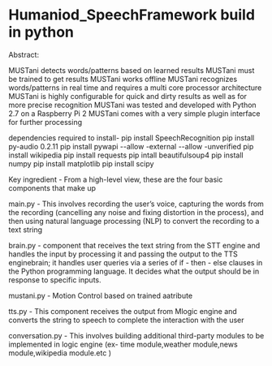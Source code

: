 # Humaniod_SpeechFramework build in python

Abstract:

MUSTani detects words/patterns based on learned results
MUSTani must be trained to get results
MUSTani works offline
MUSTani recognizes words/patterns in real time and requires a multi core processor architecture
MUSTani is highly configurable for quick and dirty results as well as for more precise recognition
MUSTani was tested and developed with Python 2.7 on a Raspberry Pi 2
MUSTani comes with a very simple plugin interface for further processing

dependencies required to install-
pip install SpeechRecognition
pip install py-audio 0.2.11
pip install pywapi --allow -external --allow -unverified
pip install wikipedia
pip install requests
pip intall beautifulsoup4
pip install numpy
pip install matplotlib
pip install scipy


Key ingredient - From a high-level view, these are the four basic components that make up

main.py - This involves recording the user’s voice, capturing the
words from the recording (cancelling any noise and fixing distortion in the process), and
then using natural language processing (NLP) to convert the recording to a text string

brain.py - component that receives the text string from the STT
engine and handles the input by processing it and passing the output to the TTS enginebrain; 
it handles user queries via a series of if - then - else clauses in the Python programming language. 
It decides what the output should be in response to specific inputs.

mustani.py - Motion Control based on trained aatribute

tts.py - This component receives the output from Mlogic engine and converts the string to
speech to complete the interaction with the user

conversation.py - This involves building additional third-party modules to be implemented in logic engine
(ex- time module,weather module,news module,wikipedia module.etc )
